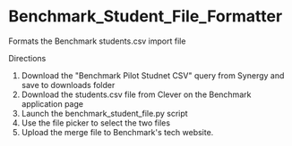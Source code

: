 # Benchmark_Student_File_Formatter
Formats the Benchmark students.csv import file 

Directions
1) Download the "Benchmark Pilot Studnet CSV" query from Synergy and save to downloads folder
2) Download the students.csv file from Clever on the Benchmark application page
3) Launch the benchmark_student_file.py script
4) Use the file picker to select the two files 
5) Upload the merge file to Benchmark's tech website.

